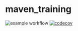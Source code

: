# maven_training

![example workflow](https://github.com/CalmViAda/maven_training/actions/workflows/build.yml/badge.svg)
[![codecov](https://codecov.io/gh/CalmViAda/maven_training/branch/main/graph/badge.svg?token=wE3HZYqHco)](https://codecov.io/gh/CalmViAda/maven_training)
